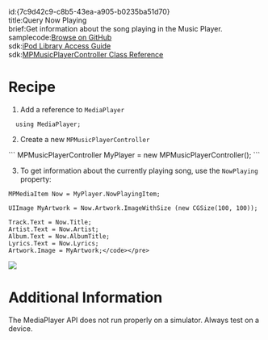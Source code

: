 id:{7c9d42c9-c8b5-43ea-a905-b0235ba51d70}  
title:Query Now Playing  
brief:Get information about the song playing in the Music Player.  
samplecode:[Browse on GitHub](https://github.com/xamarin/recipes/tree/master/ios/media/sound/query_now_playing)  
sdk:[iPod Library Access Guide](https://developer.apple.com/library/ios/documentation/Audio/Conceptual/iPodLibraryAccess_Guide/UsingTheiPodLibrary/UsingTheiPodLibrary.html)  
sdk:[MPMusicPlayerController Class Reference](https://developer.apple.com/library/ios/documentation/mediaplayer/reference/MPMusicPlayerController_ClassReference/Reference/Reference.html)  

# Recipe

1. Add a reference to `MediaPlayer`
```
  using MediaPlayer;
```
<ol start="2">
  <li>Create a new <code>MPMusicPlayerController</code></li>
</ol>
```
  MPMusicPlayerController MyPlayer = new MPMusicPlayerController();
```
<ol start="3">
  <li>To get information about the currently playing song, use the <code>NowPlaying</code> property:</li>
</ol>

```
MPMediaItem Now = MyPlayer.NowPlayingItem;

UIImage MyArtwork = Now.Artwork.ImageWithSize (new CGSize(100, 100));

Track.Text = Now.Title;
Artist.Text = Now.Artist;
Album.Text = Now.AlbumTitle;
Lyrics.Text = Now.Lyrics;
Artwork.Image = MyArtwork;</code></pre>
```
![]("Images/00.png")

# Additional Information

The MediaPlayer API does not run properly on a simulator. Always test on a device.
